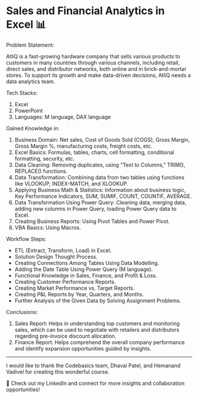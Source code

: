 # Sales and Financial Analytics in Excel 📊

Problem Statement:

AtliQ is a fast-growing hardware company that sells various products to customers in many countries through various channels, including retail, direct sales, and distributor networks, both online and in brick-and-mortar stores. To support its growth and make data-driven decisions, AtliQ needs a data analytics team.

Tech Stacks:

1. Excel
2. PowerPoint
3. Languages: M language, DAX language

Gained Knowledge in:

1. Business Domain: Net sales, Cost of Goods Sold (COGS), Gross Margin, Gross Margin %, manufacturing costs, freight costs, etc.
2. Excel Basics: Formulas, tables, charts, cell formatting, conditional formatting, security, etc.
3. Data Cleaning: Removing duplicates, using "Text to Columns," TRIM(), REPLACE() functions.
4. Data Transformation: Combining data from two tables using functions like VLOOKUP, INDEX-MATCH, and XLOOKUP.
5. Applying Business Math & Statistics: Information about business logic, Key Performance Indicators, SUM, SUMIF, COUNT, COUNTIF, AVERAGE.
6. Data Transformation Using Power Query: Cleaning data, merging data, adding new columns in Power Query, loading Power Query data to Excel.
7. Creating Business Reports: Using Pivot Tables and Power Pivot.
8. VBA Basics: Using Macros.

Workflow Steps:

- ETL (Extract, Transform, Load) in Excel.
- Solution Design Thought Process.
- Creating Connections Among Tables Using Data Modelling.
- Adding the Date Table Using Power Query (M language).
- Functional Knowledge in Sales, Finance, and Profit & Loss.
- Creating Customer Performance Reports.
- Creating Market Performance vs. Target Reports.
- Creating P&L Reports by Year, Quarters, and Months.
- Further Analysis of the Given Data by Solving Assignment Problems.

Conclusions:

1. Sales Report: Helps in understanding top customers and monitoring sales, which can be used to negotiate with retailers and distributors regarding pre-invoice discount allocation.
2. Finance Report: Helps comprehend the overall company performance and identify expansion opportunities guided by insights.

---

I would like to thank the Codebasics team, Dhaval Patel, and Hemanand Vadivel for creating this wonderful course.

📎 Check out my LinkedIn and connect for more insights and collaboration opportunities!

